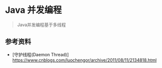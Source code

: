 # Java 并发编程
> Java并发编程基于多线程
## 参考资料
* [守护线程(Daemon Thread)] https://www.cnblogs.com/luochengor/archive/2011/08/11/2134818.html